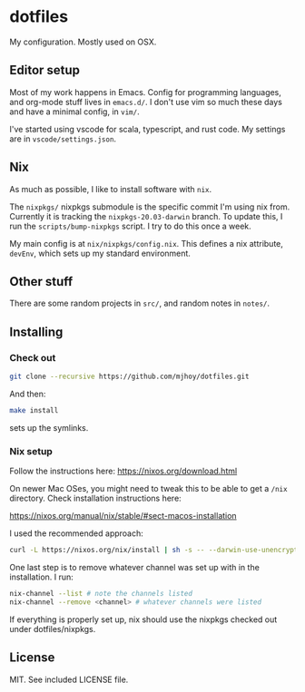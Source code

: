 # dotfiles

My configuration. Mostly used on OSX.

## Editor setup

Most of my work happens in Emacs. Config for programming languages, and
org-mode stuff lives in `emacs.d/`. I don't use vim so much these days and
have a minimal config, in `vim/`.

I've started using vscode for scala, typescript, and rust code. My settings
are in `vscode/settings.json`.

## Nix

As much as possible, I like to install software with `nix`.

The `nixpkgs/` nixpkgs submodule is the specific commit I'm using nix from.
Currently it is tracking the `nixpkgs-20.03-darwin` branch. To update this, I
run the `scripts/bump-nixpkgs` script. I try to do this once a week.

My main config is at `nix/nixpkgs/config.nix`. This defines a nix attribute,
`devEnv`, which sets up my standard environment.

## Other stuff

There are some random projects in `src/`, and random notes in `notes/`.

## Installing

### Check out

```sh
git clone --recursive https://github.com/mjhoy/dotfiles.git
```

And then:

```sh
make install
```

sets up the symlinks.

### Nix setup

Follow the instructions here: https://nixos.org/download.html

On newer Mac OSes, you might need to tweak this to be able to get a
`/nix` directory. Check installation instructions here:

https://nixos.org/manual/nix/stable/#sect-macos-installation

I used the recommended approach:

```sh
curl -L https://nixos.org/nix/install | sh -s -- --darwin-use-unencrypted-nix-store-volume
```

One last step is to remove whatever channel was set up with in the
installation. I run:

```sh
nix-channel --list # note the channels listed
nix-channel --remove <channel> # whatever channels were listed
```

If everything is properly set up, nix should use the nixpkgs checked
out under dotfiles/nixpkgs.

## License

MIT. See included LICENSE file.
